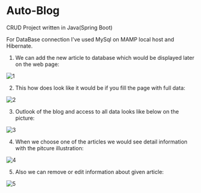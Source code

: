 # Auto-Blog
CRUD Project written in Java(Spring Boot)

For DataBase connection I've used MySql on MAMP local host and Hibernate.

1. We can add the new article to database which would be displayed later on the web page:

![1](https://user-images.githubusercontent.com/25967461/131928879-f82846a4-648f-4415-8cce-33010a612f7d.png)

2. This how does look like it would be if you fill the page with full data:

![2](https://user-images.githubusercontent.com/25967461/131929047-fc58774b-aad0-466b-b821-15c810e120db.png)

3. Outlook of the blog and access to all data looks like below on the picture:

![3](https://user-images.githubusercontent.com/25967461/131929155-d600704a-2b2b-4790-9a5c-0c4886b29bba.png)

4. When we choose one of the articles we would see detail information with the pitcure illustration:

![4](https://user-images.githubusercontent.com/25967461/131929542-901dfb4b-42d7-4dc5-8524-927f570e3a59.png)

5. Also we can remove or edit information about given article:

![5](https://user-images.githubusercontent.com/25967461/131929646-9a692933-ed20-41b8-9d39-b1900c462ca2.png)




